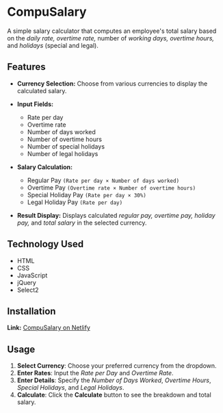 # CompuSalary
A simple salary calculator that computes an employee's total salary based on the *daily rate, overtime rate,* number of *working days, overtime hours,* and *holidays* (special and legal).

## Features 
- **Currency Selection:** Choose from various currencies to display the calculated salary.
- **Input Fields:**
  - Rate per day  
  - Overtime rate
  - Number of days worked 
  - Number of overtime hours 
  - Number of special holidays
  - Number of legal holidays
       
- **Salary Calculation:**
  - Regular Pay `(Rate per day × Number of days worked)`
  - Overtime Pay `(Overtime rate × Number of overtime hours)`
  - Special Holiday Pay `(Rate per day × 30%)`
  - Legal Holiday Pay `(Rate per day)`
      
- **Result Display:** Displays calculated *regular pay, overtime pay, holiday pay,* and *total salary* in the selected currency.

## Technology Used
- HTML
- CSS
- JavaScript 
- jQuery
- Select2

## Installation 
**Link:** [CompuSalary on Netlify](https://compusalary.netlify.app)

## Usage 
1. **Select Currency**: Choose your preferred currency from the dropdown.
2. **Enter Rates**: Input the *Rate per Day* and *Overtime Rate*.
3. **Enter Details**: Specify the *Number of Days Worked*, *Overtime Hours*, *Special Holidays*, and *Legal Holidays*.
4. **Calculate**: Click the **Calculate** button to see the breakdown and total salary.
